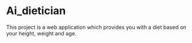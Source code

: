 # Ai_dietician
This project is a web application which provides you with a diet based on your height, weight and age. 
